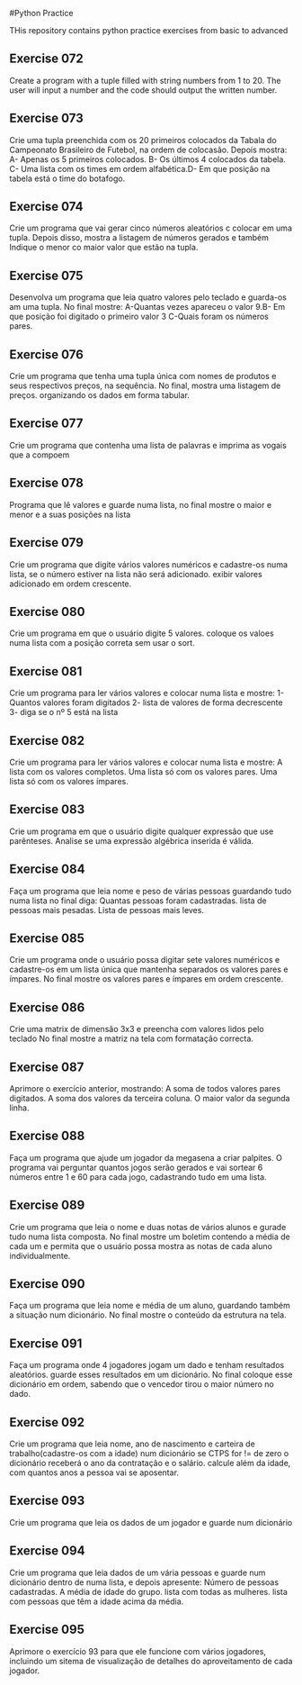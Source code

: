 #Python Practice

THis repository contains python practice exercises from basic to advanced

## Exercise 072
Create a program with a tuple filled with string numbers from 1 to 20.
The user will input a number and the code should output the written number.

## Exercise 073
Crie uma tupla preenchida com os 20 primeiros colocados da Tabala do Campeonato Brasileiro de Futebol, na ordem de colocasão. Depois mostra: A- Apenas os 5 primeiros colocados. B- Os últimos 4
colocados da tabela. C- Uma lista com os times em ordem alfabética.D- Em que posição na tabela está o time do botafogo.

## Exercise 074
Crie um programa que vai gerar cinco números aleatórios c colocar em uma tupla.
Depois disso, mostra a listagem de números gerados e também Indique o menor co maior valor que estão na tupla.

## Exercise 075
Desenvolva um programa que leia quatro valores pelo teclado e guarda-os am uma tupla. No final mostre: A-Quantas vezes apareceu o valor 9.B- Em que posição foi digitado o primeiro valor 3 C-Quais foram os números pares.

## Exercise 076
Crie um programa que tenha uma tupla única com nomes de produtos e seus respectivos preços, na sequência. No final, mostra uma listagem de preços. organizando os dados em forma tabular.

## Exercise 077
Crie um programa que contenha uma lista de palavras e imprima as vogais que a compoem

## Exercise 078
Programa que lê valores e guarde numa lista, no final mostre o maior e menor e a suas posições na lista

## Exercise 079
Crie um programa que digite vários valores numéricos e cadastre-os numa lista, se o número estiver na lista não será adicionado. exibir valores adicionado em ordem crescente.

## Exercise 080
Crie um programa em que o usuário digite 5 valores. coloque os valoes numa lista com a posição correta sem usar o sort.

## Exercise 081
Crie um programa para ler vários valores e colocar numa lista e mostre:
1- Quantos valores foram digitados
2- lista de valores de forma decrescente
3- diga se o nº 5 está na lista

## Exercise 082
Crie um programa para ler vários valores e colocar numa lista e mostre:
A lista com os valores completos.
Uma lista só com os valores pares.
Uma lista só com os valores ímpares.

## Exercise 083
Crie um programa em que o usuário digite qualquer expressão que use parênteses.
Analise se uma expressão algébrica inserida é válida.

## Exercise 084
Faça um programa que leia nome e peso de várias pessoas guardando tudo numa lista no final diga: Quantas pessoas foram cadastradas.
lista de pessoas mais pesadas.
Lista de pessoas mais leves.

## Exercise 085
Crie um programa onde o usuário possa digitar sete valores numéricos e cadastre-os em um lista única que mantenha separados os valores pares e ímpares. No final mostre os valores pares e ímpares em ordem crescente.

## Exercise 086
Crie uma matrix de dimensão 3x3 e preencha com valores lidos pelo teclado
No final mostre a matriz na tela com formatação correcta.

## Exercise 087
Aprimore o exercício anterior, mostrando:
A soma de todos valores pares digitados.
A soma dos valores da terceira coluna.
O maior valor da segunda linha.
## Exercise 088
Faça um programa que ajude um jogador da megasena a criar palpites. O programa vai perguntar quantos jogos serão gerados e vai sortear 6 números entre 1 e 60 para cada jogo, cadastrando tudo em uma lista.

## Exercise 089
Crie um programa que leia o nome e duas notas de vários alunos e gurade tudo numa lista composta. No final mostre um boletim contendo a média de cada um e permita que o usuário possa mostra as notas de cada aluno individualmente.

## Exercise 090
Faça um programa que leia nome e média de um aluno, guardando também a situação num dicionário.
No final mostre o conteúdo da estrutura na tela.

## Exercise 091
Faça um programa onde 4 jogadores jogam um dado e tenham resultados aleatórios. guarde esses resultados em um dicionário. No final coloque esse dicionário em ordem, sabendo que o vencedor tirou o maior número no dado.

## Exercise 092
Crie um programa que leia nome, ano de nascimento e carteira de trabalho(cadastre-os com a idade) num dicionário se CTPS for != de zero o dicionário receberá o ano da contratação e o salário. calcule além da idade, com quantos anos a pessoa vai se aposentar.

## Exercise 093
Crie um programa que leia os dados de um jogador e guarde num dicionário

## Exercise 094
Crie um programa que leia dados de um vária pessoas e guarde num dicionário dentro de numa lista, e depois apresente:
Número de pessoas cadastradas.
A média de idade do grupo.
lista com todas as mulheres.
lista com pessoas que têm a idade acima da média.

## Exercise 095
Aprimore o exercício 93 para que ele funcione com vários jogadores, incluindo um sitema de visualização
de detalhes do aproveitamento de cada jogador.